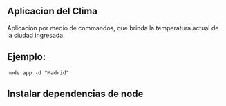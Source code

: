 ## Aplicacion del Clima

Aplicacion por medio de commandos, que brinda la temperatura actual de la ciudad ingresada.

## Ejemplo:
````
node app -d "Madrid"

````

## Instalar dependencias de node